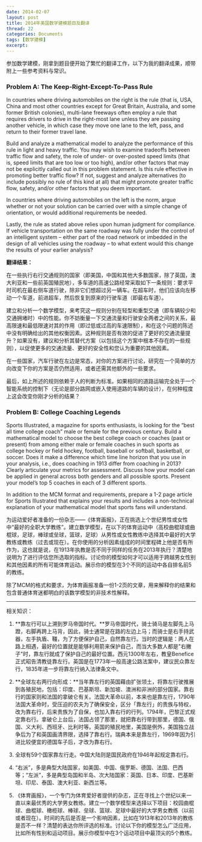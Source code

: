 ```yaml
---
date: 2014-02-07
layout: post
title: 2014年美国数学建模题目及翻译
thread: 22
categories: Documents
tags: [数学建模]
excerpt: 
---
```


参加数学建模，刚拿到题目便开始了繁忙的翻译工作，以下为我的翻译成果，顺带附上一些参考资料与常识。

### Problem A: The Keep-Right-Except-To-Pass Rule

In countries where driving automobiles on the right is the rule (that is, USA, China and most other countries except for Great Britain, Australia, and some former British colonies), multi-lane freeways often employ a rule that requires drivers to drive in the right-most lane unless they are passing another vehicle, in which case they move one lane to the left, pass, and return to their former travel lane.

Build and analyze a mathematical model to analyze the performance of this rule in light and heavy traffic. You may wish to examine tradeoffs between traffic flow and safety, the role of under- or over-posted speed limits (that is, speed limits that are too low or too high), and/or other factors that may not be explicitly called out in this problem statement. Is this rule effective in promoting better traffic flow? If not, suggest and analyze alternatives (to include possibly no rule of this kind at all) that might promote greater traffic flow, safety, and/or other factors that you deem important.

In countries where driving automobiles on the left is the norm, argue whether or not your solution can be carried over with a simple change of orientation, or would additional requirements be needed.

Lastly, the rule as stated above relies upon human judgment for compliance. If vehicle transportation on the same roadway was fully under the control of an intelligent system – either part of the road network or imbedded in the design of all vehicles using the roadway – to what extent would this change the results of your earlier analysis?

**翻译结果：**

在一些执行右行交通规则的国家（即美国，中国和其他大多数国家，除了英国，澳大利亚和一些前英国殖民地），多车道的高速公路经常采取如下一条规则：要求平时司机在最右侧车道行驶，除非它们想超过另一辆车。在超车时，他们应该向左移动一个车道，前进超车，然后恢复到原来的行驶车道（即最右车道）。

建立和分析一个数学模型，来考究这一规则分别在轻型和重型交通（即车辆较少和交通拥堵时）中的性能。你不妨衡量一下交通流量和行驶安全两者之间的关系，最高限速和最低限速对其的作用（即过低或过高的车速限制），和在这个问题的陈述中没有明确给出的其他权衡因素。这种规则是否有效的促进了更好的交通流量提升？如果没有，建议和分析其替代方案（以包括这个方案中根本不存在的一些规则），以促使更多的交通流量、更好的安全性和您认为重要的其他因素。

在一些国家，汽车行驶在左边是常态，对你的方案进行讨论，研究在一个简单的方向改变下你的方案是否仍然适用，或者还需其他额外的一些要求。

最后，如上所述的规则依赖于人的判断为标准。如果相同的道路运输完全处于一个智能系统的控制下（无论是部分路网或嵌入使用道路的车辆的设计），在何种程度上这会改变你刚才分析的结果？

### Problem B: College Coaching Legends

Sports Illustrated, a magazine for sports enthusiasts, is looking for the “best all time college coach” male or female for the previous century. Build a mathematical model to choose the best college coach or coaches (past or present) from among either male or female coaches in such sports as college hockey or field hockey, football, baseball or softball, basketball, or soccer. Does it make a difference which time line horizon that you use in your analysis, i.e., does coaching in 1913 differ from coaching in 2013? Clearly articulate your metrics for assessment. Discuss how your model can be applied in general across both genders and all possible sports. Present your model’s top 5 coaches in each of 3 different sports.

In addition to the MCM format and requirements, prepare a 1-2 page article for Sports Illustrated that explains your results and includes a non-technical explanation of your mathematical model that sports fans will understand.

为运动爱好者准备的一份杂志——《体育画报》，正在挑选上个世纪男性或女性中“最好的全职大学教练”。建立数学模型，在以下的体育运动中（高校曲棍球或曲棍球，足球，棒球或垒球，篮球，足球）从男性或女性教练中选择其中最好的大学教练或教练（过去或现在）。在你使用的分析因素组成的时间里程碑上他是否有所作为，这也就是说，在1913年执教是否不同于同样的任务在2013年执行？清楚地说明为了进行评估您所选取的指标。讨论你的模型如何才可以适用于跨越男女性别和其他因素的所有可能体育运动。展示你的模型在3个不同的运动中各自排名前5的教练。

除了MCM的格式和要求，为体育画报准备一份1-2页的文章，用来解释你的结果和包含普通体育迷都明白的该数学模型的非技术性解释。

----

相关知识：

1. **靠左行可以上溯到罗马帝国时代。**罗马帝国时代，骑士骑马是左脚先上马蹬，右脚再跨上马背，因此，骑士通常是在路的左边上马；而骑士是右手持武器，左手执盾、韁，为了方便保护自己，自然靠左行。当时的逻辑是：两人在路上相遇，最好的位置就是能够利用箭来保护自己，而当大多数人都是"右撇子"时，靠左行就成了保护自己的最好位置。西元1300年左右，教皇Benefice正式昭告清教徒靠左行。英国是在1773年一般高速公路法案中，建议民众靠左行，1835年进一步将靠左行纳入法律条文中。

2. **全球左右两行向形成：**当年靠左行的英国藉由扩张领土，将靠左行驶推展到各殖民地，包括：印度、巴基斯坦、新加坡、澳洲和非洲的部分国家。靠右行的国家则和法国的拿破仑有关。法国大革命以前，本来也是靠左行，1790年法国大革命时，受压迫的农夫为了确保安全，区分「靠左行」的贵族与特权，改为靠右行，后来贵族为了自保，也加入靠右行的行列。1794年，巴黎正式规定靠右行。拿破仑上台后，法国占领了那里，就把靠右行带到那里，德国、俄国、义大利、西班牙、比利时等。英国的殖民地里，美国是例外，美国独立战争后为了和英国画清界限，选择了靠右行。瑞典本来是靠左行，1969年因为引进比较便宜的德国车子后，才改为靠右行。

3. 全球有59个国家靠左行走。中国大陆则是国民政府在1946年起规定靠右行。

4. “右派”，多是典型大陆国家，如美国、中国、俄罗斯、德国、法国、巴西等；“左派”，多是典型岛国和半岛、次大陆国家：英国、日本、印度、巴基斯坦、印尼、泰国、澳大利亚、新西兰等。

5. 《体育画报》，一个专门为体育爱好者提供的杂志，正在寻找上个世纪以来一直以来最优秀的大学男女教练。建立一个数学模型来选择以下项目：校园曲棍球、曲棍球、橄榄球、棒球、垒球、篮球、足球中最好的大学男女教练（以前或者现在）。时间的先后是否是一个影响因素，比如在1913年和2013年的教练是否不一样？清楚的表达你所评选的标准。讨论以下你的模型怎么广泛应用，比如所有性别和运动项目。展示你模型中在3个运动项目中最顶尖的5个教练。

